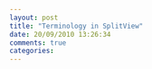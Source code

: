```yaml
---
layout: post
title: "Terminology in SplitView"
date: 20/09/2010 13:26:34
comments: true
categories: 
---
```

